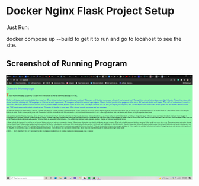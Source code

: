 # Docker Nginx Flask Project Setup

Just Run:

docker compose up --build to get it to run and go to locahost to see the site.

## Screenshot of Running Program

![Running Program](screenshots/new_screenshot.png)
